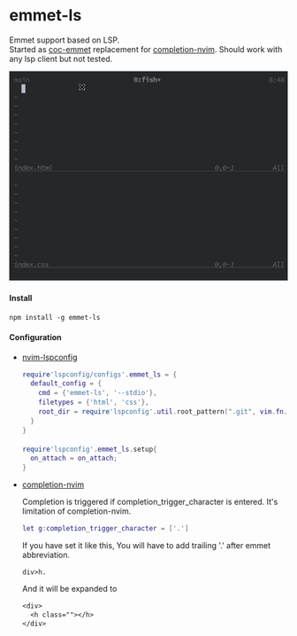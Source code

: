 # emmet-ls

Emmet support based on LSP.  
Started as [coc-emmet](https://github.com/neoclide/coc-emmet) replacement for [completion-nvim](https://github.com/nvim-lua/completion-nvim). Should work with any lsp client but not tested.

![alt](./.image/capture.gif)


#### Install
```
npm install -g emmet-ls
```

#### Configuration 

- [nvim-lspconfig](https://github.com/neovim/nvim-lspconfig)
  ```lua
  require'lspconfig/configs'.emmet_ls = {
    default_config = {
      cmd = {'emmet-ls', '--stdio'},
      filetypes = {'html', 'css'},
      root_dir = require'lspconfig'.util.root_pattern(".git", vim.fn.getcwd()),
    }
  }

  require'lspconfig'.emmet_ls.setup{
    on_attach = on_attach;
  }
  ```
- [completion-nvim](https://github.com/nvim-lua/completion-nvim)

  Completion is triggered if completion_trigger_character is entered. 
  It's limitation of completion-nvim.

  ```lua
  let g:completion_trigger_character = ['.']
  ```
  If you have set it like this, You will have to add trailing '.' after emmet abbreviation.
  ```
  div>h.
  ```
  And it will be expanded to 
  ```
  <div>
    <h class=""></h>
  </div>
  ```





